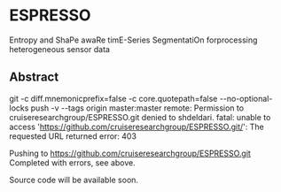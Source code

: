# ESPRESSO
Entropy and ShaPe awaRe timE-Series SegmentatiOn forprocessing heterogeneous sensor data

## Abstract
git -c diff.mnemonicprefix=false -c core.quotepath=false --no-optional-locks push -v --tags origin master:master
remote: Permission to cruiseresearchgroup/ESPRESSO.git denied to shdeldari.
fatal: unable to access 'https://github.com/cruiseresearchgroup/ESPRESSO.git/': The requested URL returned error: 403

Pushing to https://github.com/cruiseresearchgroup/ESPRESSO.git
Completed with errors, see above.



Source code will be available soon.
